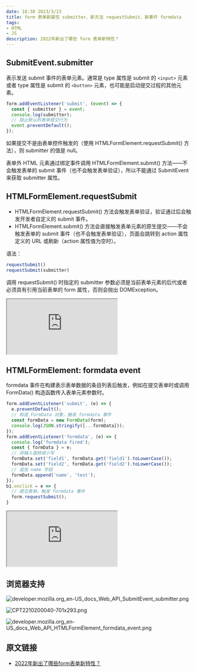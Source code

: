 ```yaml
---
date: 18:38 2023/3/23
title: form 表单新属性 submitter、新方法 requestSubmit、新事件 formdata
tags:
- HTML
- JS
description: 2022年新出了哪些 form 表单新特性？
---
```

## SubmitEvent.submitter
表示发送 submit 事件的表单元素。通常是 type 属性是 submit 的 `<input>` 元素或者 type 属性是 submit 的 `<button>` 元素，也可能是启动提交过程的其他元素。
```js
form.addEventListener('submit', (event) => {
  const { submitter } = event;
  console.log(submitter);
  // 阻止默认的表单提交行为
  event.preventDefault();
});
```
如果提交不是由表单控件触发的（使用 HTMLFormElement.requestSubmit() 方法），则 submitter 的值是 null。

表单外 HTML 元素通过绑定事件调用 HTMLFormElement.submit() 方法——不会触发表单的 submit 事件（也不会触发表单验证），所以不能通过 SubmitEvent 来获取 submitter 属性。

## HTMLFormElement.requestSubmit
- HTMLFormElement.requestSubmit() 方法会触发表单验证，验证通过后会触发开发者自定义的 submit 事件。
- HTMLFormElement.submit() 方法会直接触发表单元素的原生提交——不会触发表单的 submit 事件（也不会触发表单验证），页面会跳转到 action 属性定义的 URL 或刷新（action 属性值为空时）。

语法：
```js
requestSubmit()
requestSubmit(submitter)
```
调用 requestSubmit() 时指定的 submitter 参数必须是当前表单元素的后代或者必须具有引用当前表单的 form 属性，否则会抛出 DOMException。

<iframe src="https://code.juejin.cn/pen/7156249675828297741"></iframe>

## HTMLFormElement: formdata event
formdata 事件在构建表示表单数据的条目列表后触发，例如在提交表单时或调用 FormData() 构造函数传入表单元素参数时。
```js
form.addEventListener('submit', (e) => {
  e.preventDefault();
  // 构造 FormData 对象，触发 formdata 事件
  const formData = new FormData(form);
  console.log(JSON.stringify([...formData]));
});
form.addEventListener('formdata', (e) => {
  console.log('formdata fired');
  const { formData } = e;
  // 将输入值转成小写
  formData.set('field1', formData.get('field1').toLowerCase());
  formData.set('field2', formData.get('field2').toLowerCase());
  // 追加 name 字段
  formData.append('name', 'test');
});
b1.onclick = e => {
  // 提交表单，触发 formdata 事件
  form.requestSubmit();
}
```
<iframe src="https://code.juejin.cn/pen/7156259844729602079"></iframe>

## 浏览器支持
![developer.mozilla.org_en-US_docs_Web_API_SubmitEvent_submitter.png](https://p3-juejin.byteimg.com/tos-cn-i-k3u1fbpfcp/2eba04f384414afda53488c4d8571128~tplv-k3u1fbpfcp-watermark.image?)

![CPT2210200040-701x293.png](https://p1-juejin.byteimg.com/tos-cn-i-k3u1fbpfcp/b65a1cb945ae41188d572097fbb06e76~tplv-k3u1fbpfcp-watermark.image?)

![developer.mozilla.org_en-US_docs_Web_API_HTMLFormElement_formdata_event.png](https://p9-juejin.byteimg.com/tos-cn-i-k3u1fbpfcp/5cfb68db58cf4f65a19b2bc588eaa95d~tplv-k3u1fbpfcp-watermark.image?)

## 原文链接
- [2022年新出了哪些form表单新特性？](https://www.zhangxinxu.com/wordpress/2022/10/2022-new-form-property/)
